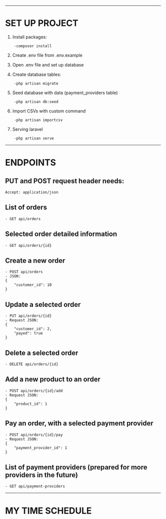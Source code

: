________________
# **SET UP PROJECT**

1. Install packages:
```
    -composer install
```

2. Create .env file from .env.example

3. Open .env file and set up database

4. Create database tables:
```
    -php artisan migrate 
```

5. Seed database with data (payment_providers table)
```
    -php artisan db:seed
```

6. Import CSVs with custom command 
```
    -php artisan importcsv
```

7. Serving laravel
```
    -php artisan serve
```
___________
# **ENDPOINTS**

## PUT and POST request header needs:

    Accept: application/json


## List of orders

    - GET api/orders

## Selected order detailed information

    - GET api/orders/{id}

## Create a new order

    - POST api/orders
    - JSON:
    {
        "customer_id": 10
    }

## Update a selected order

    - PUT api/orders/{id}
    - Request JSON:
    {
        "customer_id": 2,
        "payed": true
    }

## Delete a selected order

    - DELETE api/orders/{id}

## Add a new product to an order

    - POST api/orders/{id}/add
    - Request JSON:
    {
        "product_id": 1 
    }

## Pay an order, with a selected payment provider

    - POST api/orders/{id}/pay
    - Request JSON:
    {
        "payment_provider_id": 1
    }

## List of payment providers (prepared for more providers in the future)

    - GET api/payment-providers

__________________
# **MY TIME SCHEDULE**

